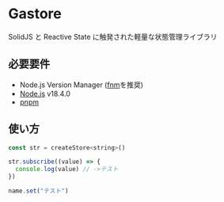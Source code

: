 # Gastore

SolidJS と Reactive State に触発された軽量な状態管理ライブラリ

## 必要要件

- Node.js Version Manager ([fnm](https://fnm.vercel.app/)を推奨)
- [Node.js](https://nodejs.org/) v18.4.0
- [pnpm](https://pnpm.io/)

## 使い方

```js
const str = createStore<string>()

str.subscribe((value) => {
  console.log(value) // ->テスト
})

name.set("テスト")
```
